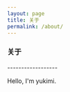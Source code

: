 ```yaml
---
layout: page 
title: 关于
permalink: /about/
---
```


<h3>关于</h3>
------------------

Hello, I'm yukimi.